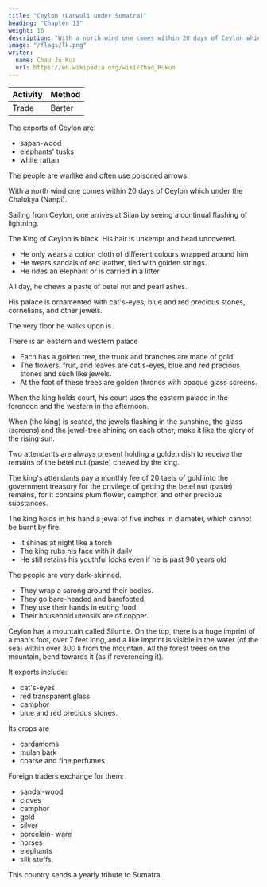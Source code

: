 ```yaml
---
title: "Ceylon (Lanwuli under Sumatra)"
heading: "Chapter 13"
weight: 16
description: "With a north wind one comes within 20 days of Ceylon which under the Chalukya (Nanpi)"
image: "/flags/lk.png"
writer:
  name: Chau Ju Kua
  url: https://en.wikipedia.org/wiki/Zhao_Rukuo
---
```




Activity | Method 
--- | ---
Trade | Barter


The exports of Ceylon are:
- sapan-wood
- elephants' tusks
- white rattan

The people are warlike and often use poisoned arrows.

With a north wind one comes within 20 days of Ceylon which under the Chalukya (Nanpi).

Sailing from Ceylon, one arrives at Silan by seeing a continual flashing of lightning.

The King of Ceylon is black. His hair is unkempt and head uncovered. 
- He only wears a cotton cloth of different colours wrapped around him
- He wears sandals of red leather, tied with golden strings.
- He rides an elephant or is carried in a litter

All day, he chews a paste of betel nut and pearl ashes.

His palace is ornamented with cat's-eyes, blue and red precious stones, cornelians, and other jewels. 

The very floor
he walks upon
is

There is an eastern and western palace
- Each has a golden tree, the trunk and branches are made of gold. 
- The flowers, fruit, and leaves are cat's-eyes, blue and red precious stones and such like jewels.
- At the foot of these trees are golden thrones with opaque glass screens.


When the king holds court, his court uses the eastern palace in the forenoon and the western in the afternoon. 

When (the king) is seated, the jewels flashing in the sunshine, the glass (screens) and the jewel-tree shining on each other, make it like the glory of the rising sun.

Two attendants are always present holding a golden dish to receive the remains of the betel nut (paste) chewed by the king. 

The king's attendants pay a monthly fee of 20 taels of gold into the government treasury for the privilege of getting the betel nut (paste)
remains, for it contains plum flower, camphor, and other precious substances. 

The king holds in his hand a jewel of five inches in diameter, which cannot be burnt by fire. 
- It shines at night like a torch
- The king rubs his face with it daily
- He still retains his youthful looks even if he is past 90 years old


The people are very dark-skinned.
- They wrap a sarong around their bodies.
- They go bare-headed and barefooted. 
- They use their hands in eating food.
- Their household utensils are of copper.

Ceylon has a mountain called Siluntie. On the top, there is a huge imprint of a man's foot, over 7 feet long, and a like imprint is visible in the water (of the sea) within over 300 li from the mountain. All the forest trees on the mountain, bend towards it (as if reverencing it).

It exports include:
- cat's-eyes
- red transparent glass
- camphor
- blue and red precious stones. 

Its crops are 
- cardamoms
- mulan bark
- coarse and fine perfumes

Foreign traders exchange for them:
- sandal-wood
- cloves
- camphor
- gold
- silver
- porcelain- ware
- horses
- elephants
- silk stuffs.

This country sends a yearly tribute to Sumatra.


<!-- Notes.
1)
So far as
is
known,
Ch6u
K'O-fei was the
first
Chinese writer to mention this section of
30 Sumatra, which he calls (3,2j Lan-li (^S J^)i ""i* concerning which he only says that it took
a merchant junk from Canton forty days to reach it. Ch6u's transcription reproduces very closely
the name used by the Arab travellers of the ninth and subsequent centuries to designate Sumatra
Al-Ramni. As used, however, by Ch6u K'u-fei, our author and by Marco Polo (who writes the
name Lamori), it designates the northern portion of the W. coast of Sumatra, commencing from
35 the neighbourhood of A chin Head. Yule, Marco Polo, 11,281, 283. See also Cordier, Friar
Odoric, 135, 137.
The Chinese
(^
"J^
missions of the beginning of the fifteenth century wrote the nameNan-(Lan-)p'o-li
T^lj) or Nan-(Lan-)wu-li
(^ /g
J^), and
in these forms the
name occurs
^7^)
although the same work has lira-(La-)mo-li, yang (j^jj
40 of Lambri)). The Ming-shi says that Nan-p'o-li (i. e., the principal port of that
Ming-shi
|^
(325),
days' sailing from Su-m6n-ta-la
(j^ p^ 3^
Wjj)
— the
Samara of
was three
Samuthrah of
district)
Polo, the
in the
"^^^ Sea74
LAMBRI, ISLAN'D OF CETLON,
1,13
near the head of the estuary-like Gulf of
Samawe. To the N. W. of Nan-p'o-li, the Ming-
shi adds, a high mountain called Mau-shan (ijjg |JLf) <» "Hat mountainn rises out of the sea.
This is Pulo Rondo or Pulo Way off Achin. Gerini, Researches, 385. See, however, Phillips,
5
J. C. B. R. A. S. XXI, 221, and Groeneveldt, Notes, 100.
Ibn Batuta, and placed by Yule
called in the
Pasei,
(op. cit. II, 277)
charts Telo (or Talak)
Chou
K'u-feii appears to have been the first Chinese writer to speak of Ceylon as Si-lan,
would seem, he must have heard of from a Singhalese who probably shortened the sound
Sihalam (the Pali form for Singhala) into Silam. See Yule, Marco Polo, II, 296, n. 1. The Yuan-
shi, 97, uses the form Ki-Ian
which represents the same native form, and the Ming-
2)
which,
it
(^
shif,
326 has Si-lan
(^^
called the island Serendib
^),
Marco Polo
1|[).
,
also
used the form Seilom. The mediaeval Arabs 10
this name we find our author using
— from the Pali Singhala-dipa, and
in a subsequent passage, under the form Si-lun-tie to designate (as did also the Arabs) Adam's Peak.
Fa-hien, in the fifth centtiry, was the first Chinese to mention Ceylon, he called it Shi-tzi-kuo,
«the kingdom of the Lions, in Sanskrit Singhala. HUan-tsang, in the seventh century, transcribed
the name by Song-k'ie-lo (f^
^)' ^^
^), while I-tsing used the form Song-ho-lo ({^
^
The name Lang-ya
(^&
^f")
g^
"^^^
'"''^°
used, transcribing the Sanskrit Lanka, one of the old
—
On the Chinese knowledge of Ceylon, see Tennent, Ceylon, I, 583 604, and
some additional references toitby Ch6u K'(l-fej, supra, p. 26. Schlegel, T'oung-pao,
2^ ser. II, 133 made out that Si-lan was not Ceylon but a Sumatran tribe, the Silan of Deli.
3) Nan-p'i, roughly speaking, comprised as its dependencies the whole of the western coast 20
of India, though it applied more particularly to the Malabar coast. See infra, p. 89, n. 1. The
Malabars invasion of Ceylon began in A. D. 515 and ended in 1153, when Prakrama Bahu, having
driven them out of Ceylon, was crowned «soIe king of Lanka». He carried the war into the Dekkan,
and reduced Pandya and Chola, making their sovereigns his tributaries. He carried his arms into
Kamboja and Arramana in the Malay Peninsula (probably between Arracan and Siam). He died 25
in 1155, after the most glorious reign in the annals of Ceylon. aWithin thirty years itom the
decease of Prakrama Bahu, the kingdom was reduced to such an extremity of weakness by con-
tentions amongst the royal family, and by the excesses of their partisans, that the vigilant Malabars
names
of Ceylon.
also for
seized the opportunity to land with an
Magha, their leader, became king
to the
army
of 24,000 men, reconquered the whole island, and
of Ceylon A. D. 1211...
From
the beginning of the 13"! century 30
extinction of the Singhalese dynasty in the IStt, the island cannot be said to have been
—
Tennent, Ceylon, 394 418. See, however,
mentioned as a «dependency» of San-fo-ts'i, and supra, p. 73, where it
ever entirely freed from the presence of the Malabarsn.
supra, p. 62, where Si-lan
is
said Si-lan sent yearly tribute to San-fo-ts'i. In the early part of the twelfth century and
again in the early part of the thirteenth Ceylon, or a part of it, were under Cholian rule. T e n n e n t, 35
is
op. cit.
402
I,
et seqq.
«The lightnings of Ceylon are so remarkable, that in the middle ages they were as
well known to the Arabian seamen, who coasted the island on their way to China, as in later
times the storms that infested the Cape of Good Hope were familiar to early navigators of
Portugal. In the Mohit of Sidi Ali Chelebi, translated by von Hammer, it is stated that to 40
seamen, sailing from Diu to Malacca, «the sign of Ceylon being near is continual lightning, be it
accompanied by rain or without rain; so that 'the lightning of Ceylon' is proverbial for a liar»
4)
.
Tennent,
Ceylon,
I,
60
5) An
6) See infra Pt.
i
n.
weighed 20
II.
taels; it
Ch.
seems only
to
have been used for weighing gold.
45
I.
Hflan-tsang speaks
of the great ruby over the vihara of the Buddha's tooth in Ceylon.
Beal, Records, II, 218. Cosmas Indicopleustes teUs of a wonderful luminous gem of the king of
Taprobane which was «as large as a great pine-cone, fiery red, and when seen flashing from a
7)
:
distance, especially if the sun's rays are playing
graphy, 365 (Hakluyt Soc,
Our author
round
it, is
a matchless sight.D Christian Topo-
edit.).
5q
known, the only Chinese who has used this name to designate
Adams' Peak. Si-lun-tie, in Cantonese Sai-lun-tip, is the name Serendib, used by the mediaeval
->Arabs to designate the peak, although originally applied by them to the Island of Ceylon
itself.
8)
js,
so far as
isI,U
75
JAVA.
Keinaud,
etc. I, 5. Ibn Batuta, Voyages, IV, 179—182 says= «The mountain of
one of the highest in the world; we saw it from the open sea, although we were
distant from it nine days' journey .... The impress of the noble foot, that of our father Adam,
Serendib
Relations,
is
seen on a black and high rock, and in an open space. The foot is embedded in the rock,
its length is eleven spans. The people of China came here in past
times; they cut out of the stone the impress of the big toe and around it, and have placed
is
5 the imprint deeply sunk;
fragment in a temple of the city of Zeitun (Ts'aan-ch6u-fu) to which they come from the
this it appears that the Buddhist legend that the impress of
the foot on Adams' Peak was that of the Buddha, had grown up before the fourteenth century; it
this
most distant provinces)). From
unknown apparently to early Chinese writers. Fa-hi6n lived in Ceylon for two years, but
makes no mention of the Peak. In the seventh century Hflan-tsang speaks of the Ling-k'i6-shan
10 was
m^
Buddha
—
"^ U-l)? "^^^ mount of Lanka or Ceylon)) as the spot where the
preached the Lankavatara sUtra, but he makes no mention of the footprint (Be a I,
Eecords, II, 251), nor did I-tsing writing a little later, though he refers. in several places to the
15 Buddha's tooth. In the fifteenth century Adams' Peak is called Si-lan-shan (^, ^M \\\)
in Chinese works. See also Tennent, Ceylon, II, 132
141, and E. Dulaurier, Etude sur
1.°^
%^1
—
I'ouvrage intitule Kelation des Voyages, 51, 54.
9)
On glass, both opaque and transparent,
camphor was ever procured
in Ceylon; it
see infra, Pt. II. Ch. XXXII. It does not appear that
was probably imported there from Sumatra. The blue and
20 red precious stones are sapphires and carbuncles. On the precious stones of Ceylon, see Tennent
op. cit., I, 32—40, II, 590
592. «Mu-lan bark» is evidently the bark of the IcunibuJc of the Singha-
lese
—
— called maratha-maram by the Tamils;
the Pentaptera tomentosa, Rox., and
and, in addition to yielding a black dye,
25 when burnt, afford a substitute
mu-lan transcribing the Tamil word maram. It is
prized for its bark, which is sold as medicine,
is so charged with calcareous matter that its ashes,
«is chiefly
for the lime
it
which the natives chew with their
betel».
Tennent,
op. cit. I, 99.
10)
The
previous reference to Si-lan as a «dcpendency»
present one are irreconciliable with the statement
Si-lan
30 to two
is
«under the rule of»
(^^
made
\\\ Nan-p'i, unless
(S ^)
of San-fo-ts'i, and the
in the beginning of this chapter that
we suppose
that these statements refer
different periods or to different portions of the island. -->


